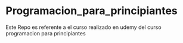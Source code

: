 # Programacion_para_principiantes
Este Repo es referente a el curso realizado en udemy del curso programacion para principiantes
